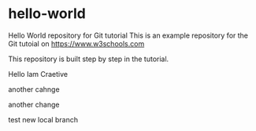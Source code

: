 # hello-world
Hello World repository for Git tutorial
This is an example repository for the Git tutoial on https://www.w3schools.com

This repository is built step by step in the tutorial.

Hello Iam Craetive

another cahnge


another change


test new local branch


